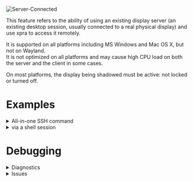 ![Server-Connected](https://xpra.org/icons/server-connected.png)

This feature refers to the ability of using an existing display server (an existing desktop session, usually connected to a real physical display) and use xpra to access it remotely.

It is supported on all platforms including MS Windows and Mac OS X, but not on Wayland.\
It is not optimized on all platforms and may cause high CPU load on both the server and the client in some cases.

On most platforms, the display being shadowed must be active: not locked or turned off.

# Examples
<details>
  <summary>All-in-one SSH command</summary>

If you have SSH access to the machine whose X11 display you wish to access remotely, simply run from your client:
```shell
xpra shadow ssh://HOST/
```
This will connect over SSH to `HOST`, start and xpra shadow server and connect to it.\
The shadow server will be stopped once you disconnect.\
Xpra must already be installed on the server.

The xpra shadow server will be accessible like any other xpra server through its unix domain socket (ie: `xpra info ssh://HOST/DISPLAY`), and it will show a system tray menu whilst active, and a different icon when a client is connected:
![shadow tray example](https://xpra.org/images/win32-shadow-tray-menu.png)
</details>
<details>
  <summary>via a shell session</summary>

If starting via SSH is not supported as above, as is the case on most MS Windows and MacOS systems, or simply if you want to start the shadow server manually, and potentially configure more options, you can start it from a shell.

To expose your existing main display session (usually found at `:0` on *nix) using a TCP server on port 10000:
```shell
xpra shadow :0 --bind-tcp=0.0.0.0:10000
```

Notes:
* this is insecure and does not cover [authentication](./Authentication.md) or [encryption](../Network/Encryption.md)
* MS Windows and Mac OS X do not have X11 display names (`:0` in the example above), in this case you can simply omit the display argument
* if there is only a single `$DISPLAY` active on the system, you do not need to specify it (no `:0`)
* do not shadow an existing [seamless](../../docs/Usage/Seamless.md) or [desktop](../../docs/Usage/Start-Desktop.md) xpra session when you can just attach to it
</details>

# Debugging
<details>
  <summary>Diagnostics</summary>

Use the `-d ssh` [debug logging](./Logging.md) switch.
</details>
<details>
  <summary>Issues</summary>

* [#899](https://github.com/Xpra-org/xpra/issues/899) generic shadow improvements
* [#389](https://github.com/Xpra-org/xpra/issues/389) ms windows shadow server improvements
* [#558](https://github.com/Xpra-org/xpra/issues/558) nvenc support for shadowing on win32
* [#390](https://github.com/Xpra-org/xpra/issues/390) damage events for the posix shadow server
* [#391](https://github.com/Xpra-org/xpra/issues/391) osx shadow server improvements: mdns, keyboard support, etc
* [#530](https://github.com/Xpra-org/xpra/issues/530) allow client side shadow windows to be resized
* [#972](https://github.com/Xpra-org/xpra/issues/972) fullscreen mode in xpra client
* [#1099](https://github.com/Xpra-org/xpra/issues/1099) Keyboard Layout issue with Windows Shadow Server
* [#1150](https://github.com/Xpra-org/xpra/issues/1150) named pipes for win32
* [#1321](https://github.com/Xpra-org/xpra/issues/1321) scrolling with the osx shadow server
* [#1322](https://github.com/Xpra-org/xpra/issues/1322) resize osx shadow screen
</details>
